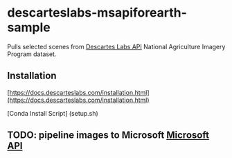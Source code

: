 # descarteslabs-msapiforearth-sample
Pulls selected scenes from [Descartes Labs API](https://github.com/descarteslabs/descarteslabs-python) National Agriculture Imagery Program dataset.

## Installation
[https://docs.descarteslabs.com/installation.html](https://docs.descarteslabs.com/installation.html)

[Conda Install Script] (setup.sh)

## TODO: pipeline images to Microsoft [Microsoft API](https://aiforearth.portal.azure-api.net/docs/services/)

